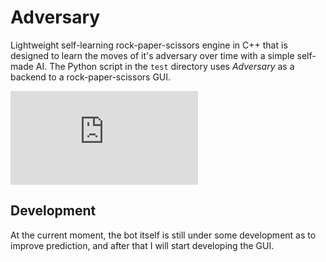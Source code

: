 # Adversary
Lightweight self-learning rock-paper-scissors engine in C++ that is designed to learn the
moves of it's adversary over time with a simple self-made AI. The Python script in the `test` directory uses _Adversary_ as a backend to a rock-paper-scissors GUI.

![si hablas español](https://github.com/R-Rothrock/adversary/blob/main/README-es.md)

## Development

At the current moment, the bot itself is still under some development as to improve
prediction, and after that I will start developing the GUI.
